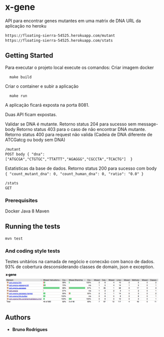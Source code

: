 # x-gene

API para encontrar genes mutantes em uma matrix de DNA
URL da aplicação no heroku
```
https://floating-sierra-54525.herokuapp.com/mutant
https://floating-sierra-54525.herokuapp.com/stats
```

## Getting Started

Para executar o projeto local execute os comandos:
Criar imagem docker
```
  make build
```
Criar o container e subir a aplicação
```
  make run
```

A aplicação ficará exposta na porta 8081.

Duas API ficam expostas.

Validar se DNA é mutante.
Retorno status 204 para sucesso sem message-body
Retorno status 403 para o caso de não encontrar DNA mutante.
Retorno status 400 para request não valida (Cadeia de DNA diferente de ATCGatcg ou body sem DNA)
```
/mutant
POST body { "dna":["ATGCGA","CTGTGC","TTATTT","AGAGGG","CGCCTA","TCACTG"]  }
```

Estatisticas da base de dados.
Retorno status 200 para sucesso com body ``` {
                                                 "count_mutant_dna": 0,
                                                 "count_human_dna": 0,
                                                 "ratio": "0.0"
                                             } ```
```
/stats
GET
```
### Prerequisites

Docker
Java 8
Maven

## Running the tests

```
mvn test
```

### And coding style tests

Testes unitários na camada de negócio e conecxão com banco de dados.
93% de cobertura desconsiderando classes de domain, json e exception.

![coverage](./extras/coverage.png)

## Authors

* **Bruno Rodrigues**
